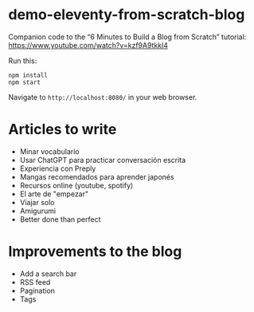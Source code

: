 # demo-eleventy-from-scratch-blog

Companion code to the “6 Minutes to Build a Blog from Scratch” tutorial: https://www.youtube.com/watch?v=kzf9A9tkkl4

Run this:

```
npm install
npm start
```

Navigate to `http://localhost:8080/` in your web browser.


# Articles to write

- Minar vocabulario
- Usar ChatGPT para practicar conversación escrita
- Experiencia con Preply
- Mangas recomendados para aprender japonés
- Recursos online (youtube, spotify)
- El arte de "empezar"
- Viajar solo
- Amigurumi
- Better done than perfect


# Improvements to the blog

- Add a search bar
- RSS feed
- Pagination
- Tags
